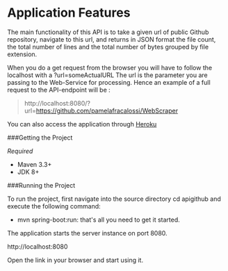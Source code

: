 # Application Features
The main functionality of this API is to take a given url of public Github repository, navigate to this url, 
and returns in JSON format the file count, the total number of lines and the total number of
bytes grouped by file extension.

When you do a get request from the browser you will have to follow the localhost with a ?url=someActualURL The url is 
the parameter you are passing to the Web-Service for processing.
Hence an example of a full request to the API-endpoint will be :

> http://localhost:8080/?url=https://github.com/pamelafracalossi/WebScraper

You can also access the application through [Heroku](https://blueberry-cupcake-41686.herokuapp.com/?url=https://github.com/pamelafracalossi/WebScraper)

###Getting the Project

*Required*

- Maven 3.3+
- JDK 8+

###Running the Project

To run the project, first navigate into the source directory cd apigithub and execute the following command:

- mvn spring-boot:run:
that's all you need to get it started.

The application starts the server instance on port 8080.

http://localhost:8080

Open the link in your browser and start using it.
